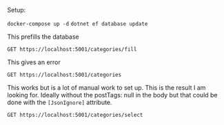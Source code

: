
Setup:

`docker-compose up -d`
`dotnet ef database update`


This prefills the database

`GET https://localhost:5001/categories/fill`

This gives an error

`GET https://localhost:5001/categories`

This works but is a lot of manual work to set up.
This is the result I am looking for. 
Ideally without the postTags: null in the body but that could be done 
with the `[JsonIgnore]` attribute.
 
`GET https://localhost:5001/categories/select`
